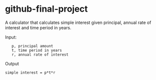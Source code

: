 # github-final-project

A calculator that calculates simple interest given principal, annual rate of interest and time period in years.

Input:
```
   p, principal amount
   t, time period in years
   r, annual rate of interest
```

Output
```
simple interest = p*t*r
 ```
